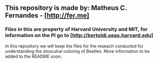 ## This repository is made by: Matheus C. Fernandes - [http://fer.me]

### Files in this are property of Harvard University and MIT, for information on the PI go to [http://bertoldi.seas.harvard.edu]

In this repository we will keep the files for the reseach conducted for understanding the strucutral coloring of Beetles. More information to be added to the README soon. 
